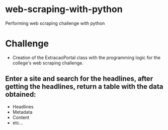 # web-scraping-with-python
 Performing web scraping challenge with python

# Challenge

* Creation of the ExtracaoPortal class with the programming logic for the college's web scraping challenge.

## Enter a site and search for the headlines, after getting the headlines, return a table with the data obtained:
- Headlines
- Metadata
- Content
- etc...
